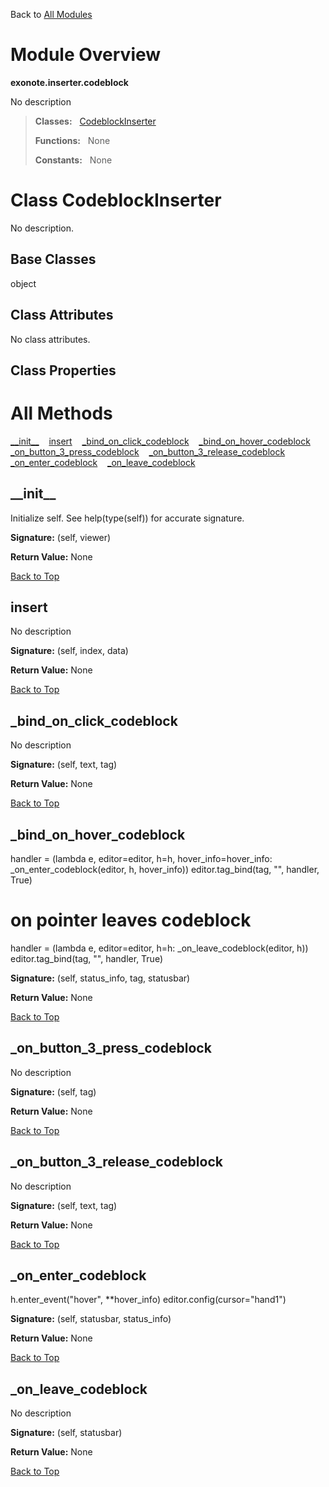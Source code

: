 Back to [All Modules](https://github.com/pyrustic/exonote/blob/master/docs/modules/README.md#readme)

# Module Overview

**exonote.inserter.codeblock**
 
No description

> **Classes:** &nbsp; [CodeblockInserter](https://github.com/pyrustic/exonote/blob/master/docs/modules/content/exonote.inserter.codeblock/content/classes/CodeblockInserter.md#class-codeblockinserter)
>
> **Functions:** &nbsp; None
>
> **Constants:** &nbsp; None

# Class CodeblockInserter
No description.

## Base Classes
object

## Class Attributes
No class attributes.

## Class Properties


# All Methods
[\_\_init\_\_](#__init__) &nbsp;&nbsp; [insert](#insert) &nbsp;&nbsp; [\_bind\_on\_click\_codeblock](#_bind_on_click_codeblock) &nbsp;&nbsp; [\_bind\_on\_hover\_codeblock](#_bind_on_hover_codeblock) &nbsp;&nbsp; [\_on\_button\_3\_press\_codeblock](#_on_button_3_press_codeblock) &nbsp;&nbsp; [\_on\_button\_3\_release\_codeblock](#_on_button_3_release_codeblock) &nbsp;&nbsp; [\_on\_enter\_codeblock](#_on_enter_codeblock) &nbsp;&nbsp; [\_on\_leave\_codeblock](#_on_leave_codeblock)

## \_\_init\_\_
Initialize self.  See help(type(self)) for accurate signature.



**Signature:** (self, viewer)





**Return Value:** None

[Back to Top](#module-overview)


## insert
No description



**Signature:** (self, index, data)





**Return Value:** None

[Back to Top](#module-overview)


## \_bind\_on\_click\_codeblock
No description



**Signature:** (self, text, tag)





**Return Value:** None

[Back to Top](#module-overview)


## \_bind\_on\_hover\_codeblock
handler = (lambda e, editor=editor, h=h, hover_info=hover_info:
           _on_enter_codeblock(editor, h, hover_info))
editor.tag_bind(tag, "<Enter>", handler, True)
# on pointer leaves codeblock
handler = (lambda e, editor=editor, h=h:
           _on_leave_codeblock(editor, h))
editor.tag_bind(tag, "<Leave>", handler, True)



**Signature:** (self, status\_info, tag, statusbar)





**Return Value:** None

[Back to Top](#module-overview)


## \_on\_button\_3\_press\_codeblock
No description



**Signature:** (self, tag)





**Return Value:** None

[Back to Top](#module-overview)


## \_on\_button\_3\_release\_codeblock
No description



**Signature:** (self, text, tag)





**Return Value:** None

[Back to Top](#module-overview)


## \_on\_enter\_codeblock
h.enter_event("hover", **hover_info)
editor.config(cursor="hand1")



**Signature:** (self, statusbar, status\_info)





**Return Value:** None

[Back to Top](#module-overview)


## \_on\_leave\_codeblock
No description



**Signature:** (self, statusbar)





**Return Value:** None

[Back to Top](#module-overview)



